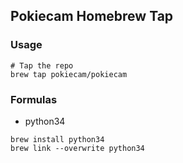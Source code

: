 ## Pokiecam Homebrew Tap

### Usage
```
# Tap the repo
brew tap pokiecam/pokiecam
```

### Formulas

* python34

```
brew install python34
brew link --overwrite python34
```
